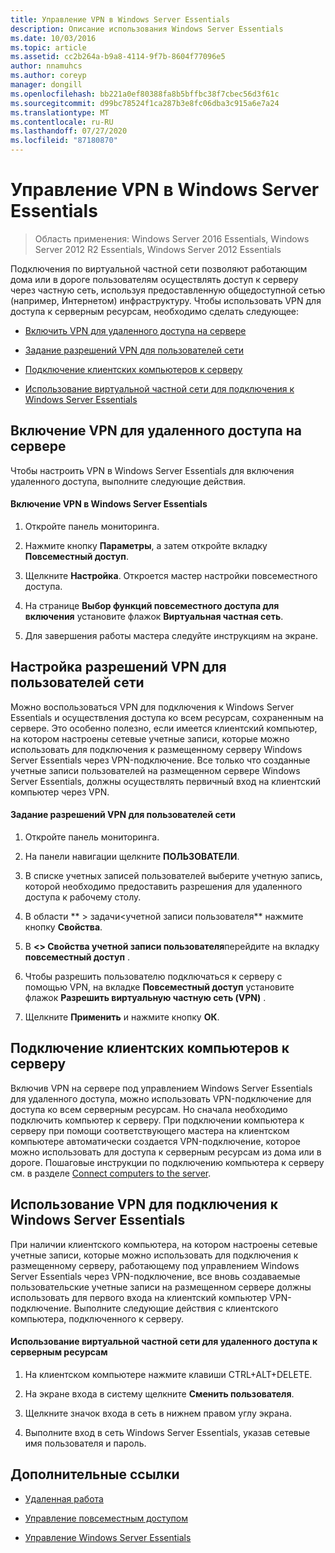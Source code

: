 ```yaml
---
title: Управление VPN в Windows Server Essentials
description: Описание использования Windows Server Essentials
ms.date: 10/03/2016
ms.topic: article
ms.assetid: cc2b264a-b9a8-4114-9f7b-8604f77096e5
author: nnamuhcs
ms.author: coreyp
manager: dongill
ms.openlocfilehash: bb221a0ef80388fa8b5bffbc38f7cbec56d3f61c
ms.sourcegitcommit: d99bc78524f1ca287b3e8fc06dba3c915a6e7a24
ms.translationtype: MT
ms.contentlocale: ru-RU
ms.lasthandoff: 07/27/2020
ms.locfileid: "87180870"
---
```

# <a name="manage-vpn-in-windows-server-essentials"></a>Управление VPN в Windows Server Essentials

>Область применения: Windows Server 2016 Essentials, Windows Server 2012 R2 Essentials, Windows Server 2012 Essentials

 Подключения по виртуальной частной сети позволяют работающим дома или в дороге пользователям осуществлять доступ к серверу через частную сеть, используя предоставленную общедоступной сетью (например, Интернетом) инфраструктуру. Чтобы использовать VPN для доступа к серверным ресурсам, необходимо сделать следующее:

-   [Включить VPN для удаленного доступа на сервере](Manage-VPN-in-Windows-Server-Essentials.md#BKMK_1)

-   [Задание разрешений VPN для пользователей сети](Manage-VPN-in-Windows-Server-Essentials.md#BKMK_2)

-   [Подключение клиентских компьютеров к серверу](Manage-VPN-in-Windows-Server-Essentials.md#BKMK_Connect)

-   [Использование виртуальной частной сети для подключения к Windows Server Essentials](Manage-VPN-in-Windows-Server-Essentials.md#BKMK_3)

##  <a name="enable-vpn-for-remote-access-on-the-server"></a><a name="BKMK_1"></a>Включение VPN для удаленного доступа на сервере
 Чтобы настроить VPN в Windows Server Essentials для включения удаленного доступа, выполните следующие действия.

#### <a name="to-enable-vpn-in-windows-server-essentials"></a>Включение VPN в Windows Server Essentials

1.  Откройте панель мониторинга.

2.  Нажмите кнопку **Параметры**, а затем откройте вкладку **Повсеместный доступ**.

3.  Щелкните **Настройка**. Откроется мастер настройки повсеместного доступа.

4.  На странице **Выбор функций повсеместного доступа для включения** установите флажок **Виртуальная частная сеть**.

5.  Для завершения работы мастера следуйте инструкциям на экране.

##  <a name="set-vpn-permissions-for-network-users"></a><a name="BKMK_2"></a>Настройка разрешений VPN для пользователей сети
 Можно воспользоваться VPN для подключения к Windows Server Essentials и осуществления доступа ко всем ресурсам, сохраненным на сервере. Это особенно полезно, если имеется клиентский компьютер, на котором настроены сетевые учетные записи, которые можно использовать для подключения к размещенному серверу Windows Server Essentials через VPN-подключение. Все только что созданные учетные записи пользователей на размещенном сервере Windows Server Essentials, должны осуществлять первичный вход на клиентский компьютер через VPN.

#### <a name="to-set-vpn-permissions-for-network-users"></a>Задание разрешений VPN для пользователей сети

1.  Откройте панель мониторинга.

2.  На панели навигации щелкните **ПОЛЬЗОВАТЕЛИ**.

3.  В списке учетных записей пользователей выберите учетную запись, которой необходимо предоставить разрешения для удаленного доступа к рабочему столу.

4.  В области ** \> задачи<учетной записи пользователя** нажмите кнопку **Свойства**.

5.  В **<\> Свойства учетной записи пользователя**перейдите на вкладку **повсеместный доступ** .

6.  Чтобы разрешить пользователю подключаться к серверу с помощью VPN, на вкладке **Повсеместный доступ** установите флажок **Разрешить виртуальную частную сеть (VPN)**  .

7.  Щелкните **Применить** и нажмите кнопку **ОК**.

##  <a name="connect-client-computers-to-the-server"></a><a name="BKMK_Connect"></a>Подключение клиентских компьютеров к серверу
 Включив VPN на сервере под управлением Windows Server Essentials для удаленного доступа, можно использовать VPN-подключение для доступа ко всем серверным ресурсам. Но сначала необходимо подключить компьютер к серверу. При подключении компьютера к серверу при помощи соответствующего мастера на клиентском компьютере автоматически создается VPN-подключение, которое можно использовать для доступа к серверным ресурсам из дома или в дороге. Пошаговые инструкции по подключению компьютера к серверу см. в разделе [Connect computers to the server](../use/Get-Connected-in-Windows-Server-Essentials.md#BKMK_9).

##  <a name="use-vpn-to-connect-to-windows-server-essentials"></a><a name="BKMK_3"></a>Использование VPN для подключения к Windows Server Essentials
 При наличии клиентского компьютера, на котором настроены сетевые учетные записи, которые можно использовать для подключения к размещенному серверу, работающему под управлением Windows Server Essentials через VPN-подключение, все вновь создаваемые пользовательские учетные записи на размещенном сервере должны использовать для первого входа на клиентский компьютер VPN-подключение. Выполните следующие действия с клиентского компьютера, подключенного к серверу.

#### <a name="to-use-vpn-to-remotely-access-server-resources"></a>Использование виртуальной частной сети для удаленного доступа к серверным ресурсам

1.  На клиентском компьютере нажмите клавиши CTRL+ALT+DELETE.

2.  На экране входа в систему щелкните **Сменить пользователя**.

3.  Щелкните значок входа в сеть в нижнем правом углу экрана.

4.  Выполните вход в сеть Windows Server Essentials, указав сетевые имя пользователя и пароль.

## <a name="additional-references"></a>Дополнительные ссылки

-   [Удаленная работа](../use/Work-Remotely-in-Windows-Server-Essentials.md)

-   [Управление повсеместным доступом](Manage-Anywhere-Access-in-Windows-Server-Essentials.md)

-   [Управление Windows Server Essentials](Manage-Windows-Server-Essentials.md)
